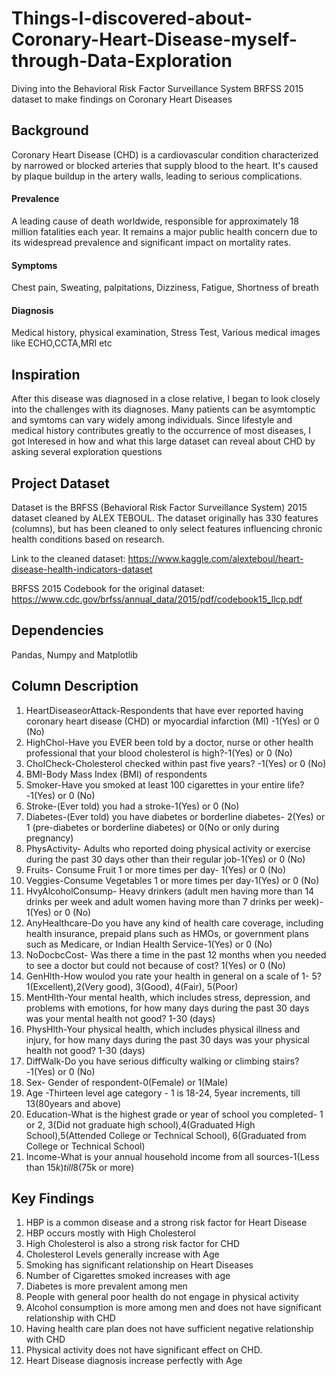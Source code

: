 # Things-I-discovered-about-Coronary-Heart-Disease-myself-through-Data-Exploration
Diving into the Behavioral Risk Factor Surveillance System BRFSS 2015 dataset to make findings on Coronary Heart Diseases
## Background
Coronary Heart Disease (CHD) is a cardiovascular condition characterized by narrowed or blocked arteries that supply blood to the heart. It's caused by plaque buildup in the artery walls, leading to serious complications.
#### Prevalence
A leading cause of death worldwide, responsible for approximately 18 million fatalities each year. It remains a major public health concern due to its widespread prevalence and significant impact on mortality rates.
#### Symptoms
Chest pain, Sweating, palpitations, Dizziness, Fatigue, Shortness of breath
#### Diagnosis
Medical history, physical examination, Stress Test, Various medical images like ECHO,CCTA,MRI etc

## Inspiration
After this disease was diagnosed in a close relative, I began to look closely into the challenges with its diagnoses. Many patients can be asymtomptic and symtoms can vary widely among individuals. Since lifestyle and medical history contributes greatly to the occurrence of most diseases, I got Interesed in how and what this large dataset can reveal about CHD by asking several exploration questions

## Project Dataset
Dataset is the BRFSS (Behavioral Risk Factor Surveillance System) 2015  dataset cleaned by ALEX TEBOUL. 
The dataset originally has 330 features (columns), but has been cleaned to only select features influencing chronic health conditions based on research.

Link to the cleaned dataset: https://www.kaggle.com/alexteboul/heart-disease-health-indicators-dataset

BRFSS 2015 Codebook for the original dataset: https://www.cdc.gov/brfss/annual_data/2015/pdf/codebook15_llcp.pdf

## Dependencies
Pandas, Numpy and Matplotlib

## Column Description

1. HeartDiseaseorAttack-Respondents that have ever reported having coronary heart disease (CHD) or myocardial infarction (MI) -1(Yes) or 0 (No)
2. HighChol-Have you EVER been told by a doctor, nurse or other health professional that your blood cholesterol is high?-1(Yes) or 0 (No)
3. CholCheck-Cholesterol checked within past five years? -1(Yes) or 0 (No)
4. BMI-Body Mass Index (BMI) of respondents
5. Smoker-Have you smoked at least 100 cigarettes in your entire life?-1(Yes) or 0 (No)
6. Stroke-(Ever told) you had a stroke-1(Yes) or 0 (No)
7. Diabetes-(Ever told) you have diabetes or borderline diabetes- 2(Yes) or 1 (pre-diabetes or borderline diabetes) or 0(No or only during pregnancy)
8. PhysActivity- Adults who reported doing physical activity or exercise during the past 30 days other than their regular job-1(Yes) or 0 (No)
9. Fruits- Consume Fruit 1 or more times per day- 1(Yes) or 0 (No)
10. Veggies-Consume Vegetables 1 or more times per day-1(Yes) or 0 (No)
11. HvyAlcoholConsump- Heavy drinkers (adult men having more than 14 drinks per week and adult women having more than 7 drinks per week)- 1(Yes) or 0 (No)
12. AnyHealthcare-Do you have any kind of health care coverage, including health insurance, prepaid plans such as HMOs, or government plans such as Medicare, or Indian Health Service-1(Yes) or 0 (No)
13. NoDocbcCost- Was there a time in the past 12 months when you needed to see a doctor but could not because of cost? 1(Yes) or 0 (No)
14. GenHlth-How woulod you rate your health in general on a scale of 1- 5? 1(Excellent),2(Very good), 3(Good), 4(Fair), 5(Poor)
15. MentHlth-Your mental health, which includes stress, depression, and problems with emotions, for how many days during the past 30 days was your mental health not good? 1-30 (days)
16. PhysHlth-Your physical health, which includes physical illness and injury, for how many days during the past 30 days was your physical health not good? 1-30 (days)
17. DiffWalk-Do you have serious difficulty walking or climbing stairs?-1(Yes) or 0 (No)
18. Sex- Gender of respondent-0(Female) or 1(Male)
19. Age -Thirteen level age category - 1 is 18-24, 5year increments, till 13(80years and above)
20. Education-What is the highest grade or year of school you completed- 1 or 2, 3(Did not graduate high school),4(Graduated High School),5(Attended College or Technical School), 6(Graduated from College or Technical School)
21. Income-What is your annual household income from all sources-1(Less than $15k) till 8($75k or more)

## Key Findings
1.	HBP is a common disease and a strong risk factor for Heart Disease
2.	HBP occurs mostly with High Cholesterol
3.	High Cholesterol is also a strong risk factor for CHD
4.	Cholesterol Levels generally increase with Age
5.	Smoking has significant relationship on Heart Diseases
6.	Number of Cigarettes smoked increases with age
7.	Diabetes is more prevalent among men
8.	People with general poor health do not engage in physical activity
9.	Alcohol consumption is more among men and  does not have significant relationship with CHD
10.	Having health care plan does not have sufficient negative relationship with CHD
11.	Physical activity does not have significant effect on CHD. 
12.	Heart Disease diagnosis increase perfectly with Age
